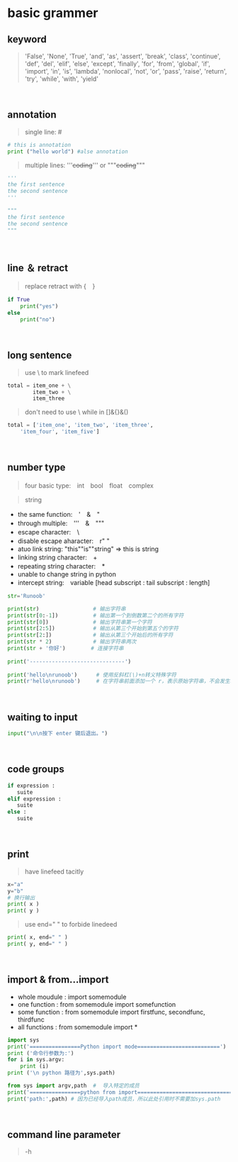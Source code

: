 # **basic grammer**

## **keyword**
> 'False', 'None', 'True', 'and', 'as', 'assert', 'break', 'class', 'continue', 'def', 'del', 'elif', 'else', 'except', 'finally', 'for', 'from', 'global', 'if', 'import', 'in', 'is', 'lambda', 'nonlocal', 'not', 'or', 'pass', 'raise', 'return', 'try', 'while', 'with', 'yield'

<br>

## **annotation**
> single line: #  
  ```python
  # this is annotation
  print ("hello world") #alse annotation
  ```
> multiple lines: '''~~coding~~''' or """~~coding~~"""
```python
'''
the first sentence
the second sentence
'''
```
```python
"""
the first sentence
the second sentence
"""
```
<br>

## **line ＆ retract**
> replace retract with {　}
``` python
if True
    print("yes")
else
    print("no")
```
<br>

## **long sentence**
> use \ to mark linefeed
``` python 
total = item_one + \
        item_two + \
        item_three
```
> don't need to use \ while in []&{}&()
``` python
total = ['item_one', 'item_two', 'item_three',
    'item_four', 'item_five']
```
<br>

## **number type**
> four basic type:　int　bool　float　complex  

> string
* the same function:　'　&　"
* through multiple:　'''　&　"""
* escape character:　\
* disable escape aharacter:　r" "
* atuo link string: "this""is""string" &rArr; this is string
* linking string character:　+
* repeating string character:　*
* unable to change string in python
* intercept string:　variable [head subscript : tail subscript : length]
```python
str='Runoob'

print(str)                 # 输出字符串
print(str[0:-1])           # 输出第一个到倒数第二个的所有字符
print(str[0])              # 输出字符串第一个字符
print(str[2:5])            # 输出从第三个开始到第五个的字符
print(str[2:])             # 输出从第三个开始后的所有字符
print(str * 2)             # 输出字符串两次
print(str + '你好')        # 连接字符串
 
print('------------------------------')
 
print('hello\nrunoob')      # 使用反斜杠(\)+n转义特殊字符
print(r'hello\nrunoob')     # 在字符串前面添加一个 r，表示原始字符串，不会发生转义
```
<br>

## **waiting to input**
```python
input("\n\n按下 enter 键后退出。")
```
<br>

## **code groups**
```python
if expression : 
   suite
elif expression : 
   suite 
else : 
   suite
```
<br>

## **print**
> have linefeed tacitly
``` python
x="a"
y="b"
# 换行输出
print( x )
print( y )
```
> use end=" " to forbide linedeed
```python
print( x, end=" " )
print( y, end=" " )
```
<br>

## **import & from...import**
* whole moudule : import somemodule
* one function : from somemodule import somefunction
* some function : from somemodule import firstfunc, secondfunc, thirdfunc
* all functions : from somemodule import *
```python
import sys
print('================Python import mode==========================')
print ('命令行参数为:')
for i in sys.argv:
    print (i)
print ('\n python 路径为',sys.path)
```
```python
from sys import argv,path  #  导入特定的成员
print('================python from import===================================')
print('path:',path) # 因为已经导入path成员，所以此处引用时不需要加sys.path
```
<br>

## **command line parameter**
> -h